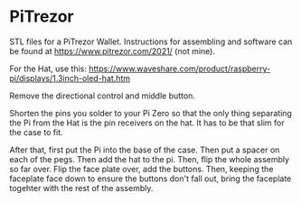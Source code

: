 # PiTrezor

STL files for a PiTrezor Wallet. Instructions for assembling and software can be found at https://www.pitrezor.com/2021/ (not mine).

For the Hat, use this: https://www.waveshare.com/product/raspberry-pi/displays/1.3inch-oled-hat.htm

Remove the directional control and middle button.

Shorten the pins you solder to your Pi Zero so that the only thing separating the Pi from the Hat is the pin receivers on the hat. It has to be that slim for the case to fit.

After that, first put the Pi into the base of the case. Then put a spacer on each of the pegs. Then add the hat to the pi.
Then, flip the whole assembly so far over. Flip the face plate over, add the buttons. Then, keeping the faceplate face down to ensure the buttons don't fall out, bring the faceplate togehter with the rest of the assembly. 
